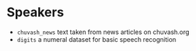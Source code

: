 # Speakers

* `chuvash_news` text taken from news articles on chuvash.org
* `digits` a numeral dataset for basic speech recognition
